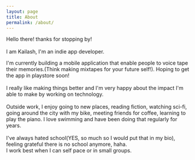 ```yaml
---
layout: page
title: About
permalink: /about/
---
```


Hello there! thanks for stopping by!<br>
<br>
I am Kailash, I'm an indie app developer. <br>

I'm currently building a mobile application that enable people to voice tape their memories.(Think making mixtapes for your future self!). Hoping to get the app in playstore soon!<br>
<br>
I really like making things better and
I'm very happy about the impact I'm able to make by working on technology.<br>
<br>
Outside work, I enjoy going to new places, reading fiction, watching sci-fi, going around the city with my bike, meeting friends for coffee, learning to play the piano. I love swimming and have been doing that regularly for years.<br>
<br>
I've always hated school(YES, so much so I would put that in my bio), feeling grateful there is no school anymore, haha.<br>
I work best when I can self pace or in small groups.
